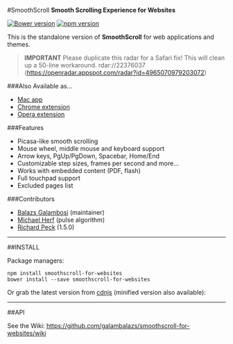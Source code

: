 #SmoothScroll
**Smooth Scrolling Experience for Websites**

[![Bower version](https://img.shields.io/bower/v/richpeck-smoothscroll.svg)](https://github.com/galambalazs/smoothscroll-for-websites)
[![npm version](https://img.shields.io/npm/v/smoothscroll-for-websites.svg)](https://www.npmjs.com/package/smoothscroll-for-websites)

This is the standalone version of **SmoothScroll** for web applications and themes.

> **IMPORTANT**
> Please duplicate this radar for a Safari fix! 
> This will clean up a 50-line workaround.
> rdar://22376037 (https://openradar.appspot.com/radar?id=4965070979203072) 

###Also Available as...

- [Mac app](http://www.smoothscroll.net/mac/)
- [Chrome extension](https://chrome.google.com/webstore/detail/smoothscroll/nbokbjkabcmbfdlbddjidfmibcpneigj)
- [Opera extension](https://addons.opera.com/extensions/details/smoothscroll-3/)

###Features
- Picasa-like smooth scrolling
- Mouse wheel, middle mouse and keyboard support
- Arrow keys, PgUp/PgDown, Spacebar, Home/End
- Customizable step sizes, frames per second and more...
- Works with embedded content (PDF, flash)
- Full touchpad support
- Excluded pages list

###Contributors

- [Balazs Galambosi](https://github.com/galambalazs) (maintainer)
- [Michael Herf](https://github.com/herf)         (pulse algorithm)
- [Richard Peck](https://github.com/richpeck) (1.5.0)

---

##INSTALL

Package managers:

    npm install smoothscroll-for-websites
    bower install --save smoothscroll-for-websites

Or grab the latest version from [cdnjs](https://cdnjs.com/libraries/smoothscroll) (minified version also available): 

---

##API

See the Wiki: https://github.com/galambalazs/smoothscroll-for-websites/wiki
